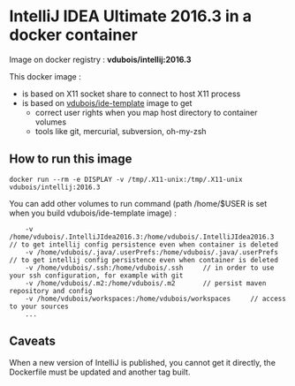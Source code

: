 # IntelliJ IDEA Ultimate 2016.3 in a docker container

Image on docker registry : **vdubois/intellij:2016.3**

This docker image :

* is based on X11 socket share to connect to host X11 process
* is based on [vdubois/ide-template](https://github.com/vdubois/dockerfiles/tree/master/dev/ide-template) image to get
    * correct user rights when you map host directory to container volumes
    * tools like git, mercurial, subversion, oh-my-zsh

## How to run this image

```
docker run --rm -e DISPLAY -v /tmp/.X11-unix:/tmp/.X11-unix vdubois/intellij:2016.3
```

You can add other volumes to run command (path /home/$USER is set when you build vdubois/ide-template image) :

```
    -v /home/vdubois/.IntelliJIdea2016.3:/home/vdubois/.IntelliJIdea2016.3   // to get intellij config persistence even when container is deleted
    -v /home/vdubois/.java/.userPrefs:/home/vdubois/.java/.userPrefs         // to get intellij config persistence even when container is deleted
    -v /home/vdubois/.ssh:/home/vdubois/.ssh     // in order to use your ssh configuration, for example with git
    -v /home/vdubois/.m2:/home/vdubois/.m2       // persist maven repository and config
    -v /home/vdubois/workspaces:/home/vdubois/workspaces     // access to your sources
    ...
```

## Caveats

When a new version of IntelliJ is published, you cannot get it directly, the Dockerfile must be updated and another tag built.
